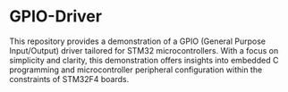 # GPIO-Driver
 This repository provides a demonstration of a GPIO (General Purpose Input/Output) driver tailored for STM32 microcontrollers. With a focus on simplicity and clarity, this demonstration offers insights into embedded C programming and microcontroller peripheral configuration within the constraints of STM32F4 boards.
